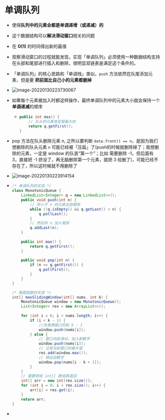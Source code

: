 # 单调队列

- 使得**队列中的元素全都是单调递增（或递减）的**

- 这个数据结构可以**解决滑动窗口**相关的问题

- 在 **O(1)** 的时间得出新的最值

- 观察滑动窗口的过程就能发现，实现「单调队列」必须使用一种数据结构支持在头部和尾部进行插入和删除，很明显双链表是满足这个条件的。

- 「单调队列」的核心思路和「单调栈」类似，`push` 方法依然在队尾添加元素，但是要 **把前面比自己小的元素都删掉**

- ![image-20220130223730067](https://raw.githubusercontent.com/TWDH/Leetcode-From-Zero/pictures/img/image-20220130223730067.png)

- 如果每个元素被加入时都这样操作，最终单调队列中的元素大小就会保持一个**单调递减**的顺序

  - ```java
    public int max() {
        // 队头的元素肯定是最大的
        return q.getFirst();
    }
    ```

- pop 方法在队头删除元素 n, 之所以要判断 `data.front() == n`，是因为我们想删除的队头元素 `n` 可能已经被「压扁」了(push的时候就删除掉了；我想删除的元素，一定是 window 的队首“第一个”；比如 需要删除 -1，但后面有 3，直接把 -1 挤没了，再无脑删除第一个元素，就把 3 给删了)，可能已经不存在了，所以这时候就不用删除了

- ![image-20220130223914154](https://raw.githubusercontent.com/TWDH/Leetcode-From-Zero/pictures/img/image-20220130223914154.png)

- ```java
  /* 单调队列的实现 */
  class MonotonicQueue {
      LinkedList<Integer> q = new LinkedList<>();
      public void push(int n) {
          // 将小于 n 的元素全部删除
          while (!q.isEmpty() && q.getLast() < n) {
              q.pollLast();
          }
          // 然后将 n 加入尾部
          q.addLast(n);
      }
      
      public int max() {
          return q.getFirst();
      }
      
      public void pop(int n) {
          if (n == q.getFirst()) {
              q.pollFirst();
          }
      }
  }
  
  /* 解题函数的实现 */
  int[] maxSlidingWindow(int[] nums, int k) {
      MonotonicQueue window = new MonotonicQueue();
      List<Integer> res = new ArrayList<>();
      
      for (int i = 0; i < nums.length; i++) {
          if (i < k - 1) {
              //先填满窗口的前 k - 1
              window.push(nums[i]);
          } else {
              // 窗口向前滑动，加入新数字
              window.push(nums[i]);
              // 记录当前窗口的最大值
              res.add(window.max());
              // 移出旧数字
              window.pop(nums[i - k + 1]);
          }
      }
      // 需要转成 int[] 数组再返回
      int[] arr = new int[res.size()];
      for (int i = 0; i < res.size(); i++) {
          arr[i] = res.get(i);
      }
      return arr;
  }
  ```

- 